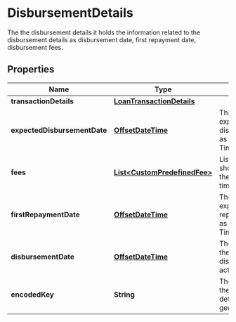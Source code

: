 

# DisbursementDetails

The the disbursement details it holds the information related to the disbursement details as disbursement date, first repayment date, disbursement fees.
## Properties

Name | Type | Description | Notes
------------ | ------------- | ------------- | -------------
**transactionDetails** | [**LoanTransactionDetails**](LoanTransactionDetails.md) |  |  [optional]
**expectedDisbursementDate** | [**OffsetDateTime**](OffsetDateTime.md) | The date of the expected disbursement.Stored as Organization Time. |  [optional]
**fees** | [**List&lt;CustomPredefinedFee&gt;**](CustomPredefinedFee.md) | List of fees that should be applied at the disbursement time. |  [optional]
**firstRepaymentDate** | [**OffsetDateTime**](OffsetDateTime.md) | The date of the expected first repayment. Stored as Organization Time. |  [optional]
**disbursementDate** | [**OffsetDateTime**](OffsetDateTime.md) | The activation date, the date when the disbursement actually took place. |  [optional]
**encodedKey** | **String** | The encoded key of the disbursement details, auto generated, unique |  [optional] [readonly]



